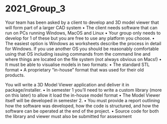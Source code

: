 # 2021_Group_3

Your team has been asked by a client to develop and 3D model viewer
that will form part of a larger CAD system
• The client needs software that can run on PCs running Windows, MacOS
and Linux
• Your group only needs to develop for 1 of these but you are free to use any
platform you choose.
• The easiest option is Windows as worksheets describe the process in detail for
Windows. If you use another OS you should be reasonably comfortable using
that OS including issuing commands from the command line and where things
are located on the file system (not always obvious on Macs!)
• It must be able to visualise models in two formats:
• The standard STL format
• A proprietary “in-house” format that was used for their old products.

You will write a 3D Model Viewer application and deliver it in
package/installer.
• In semester 1 you’ll need to write a custom library (more on this later)
to allow it load the in-house model format
• The Model Viewer itself will be developed in semester 2.
• You must provide a report outlining how the software was developed,
how the code is structured, and how the software can be operated at
the end of the project.
• Source code for both the library and viewer must also be submitted for
assessment